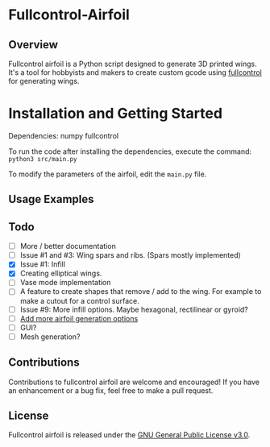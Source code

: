 # Fullcontrol-Airfoil

## Overview

Fullcontrol airfoil is a Python script designed to generate 3D printed wings. It's a tool for hobbyists and makers to create custom gcode using [fullcontrol](https://github.com/FullControlXYZ/fullcontrol) for generating wings.

# Installation and Getting Started

Dependencies:
numpy
fullcontrol

To run the code after installing the dependencies, execute the command: `python3 src/main.py`

To modify the parameters of the airfoil, edit the `main.py` file.

## Usage Examples



## Todo

- [ ] More / better documentation
- [ ] Issue #1 and #3: Wing spars and ribs. (Spars mostly implemented)
- [x] Issue #1: Infill
- [x] Creating elliptical wings.
- [ ] Vase mode implementation
- [ ] A feature to create shapes that remove / add to the wing. For example to make a cutout for a control surface.
- [ ] Issue #9: More infill options. Maybe hexagonal, rectilinear or gyroid?
- [ ] [Add more airfoil generation options](https://en.m.wikipedia.org/wiki/NACA_airfoil)
- [ ] GUI?
- [ ] Mesh generation?

## Contributions

Contributions to fullcontrol airfoil are welcome and encouraged! If you have an enhancement or a bug fix, feel free to make a pull request.

## License
Fullcontrol airfoil is released under the [GNU General Public License v3.0](https://www.gnu.org/licenses/gpl-3.0.en.html).